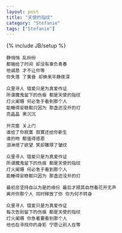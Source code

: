 ```yaml
---
layout: post
title: "天使的指纹"
category: "Stefanie"
tags: ["Stefanie"]
---
```

{% include JB/setup %}

	静悄悄 乱纷纷 
	都输给了时间 却没有辜负青春 
	他诚恳 才不让你等 
	你失落 了黄昏 却换来平静夜深 

	众里寻人 错爱只是为真爱作证 
	所谓魔鬼留下的伤痕 都是天使的指纹 
	灯火阑珊 何必急于看到那个人 
	能睡得安稳都只因为 那盏还没开的灯 
	亮晶晶 黑沉沉 

	开完窗 关上门 
	谁给了你寂寞 寂寞还给你新生 
	谁的吻 都值得感恩 
	泪淋熄了欲望 笑却雕琢了皱纹 

	众里寻人 错爱只是为真爱作证 
	所谓魔鬼留下的伤痕 都是天使的指纹 
	灯火阑珊 何必急于看到那个人 
	能睡得安稳都只因为 那盏还没开的灯 

	最初总坚持自以为是的缘份 最后才顺其自然看花开无声 
	离开你那个人 同时释放了你 你为何不转身 

	众里寻人 错爱只是为真爱作证 
	每次告别留下的伤痕 都是天使的指纹 
	灯火阑珊 你急着要看到那个人 
	他也在寻找你的身影 宁愿让别人在等